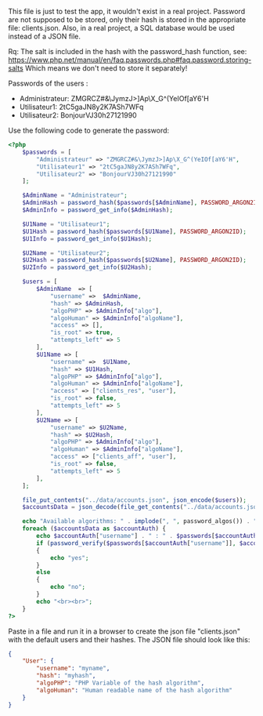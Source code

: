 
This file is just to test the app, it wouldn't exist in a real project.
Password are not supposed to be stored, only their hash is stored in the appropriate file: clients.json.
Also, in a real project, a SQL database would be used instead of a JSON file.

Rq: The salt is included in the hash with the password_hash function, see:
https://www.php.net/manual/en/faq.passwords.php#faq.password.storing-salts
Which means we don't need to store it separately!

Passwords of the users :
- Administrateur: ZMGRCZ#&\JymzJ>]Ap\X_G^(YeIOf[aY6'H
- Utilisateur1: 2tC5gaJN8y2K7ASh7WFq
- Utilisateur2: BonjourVJ30h27121990

Use the following code to generate the password:

```php
<?php
    $passwords = [
        "Administrateur" => "ZMGRCZ#&\JymzJ>]Ap\X_G^(YeIOf[aY6'H",
        "Utilisateur1" => "2tC5gaJN8y2K7ASh7WFq",
        "Utilisateur2" => "BonjourVJ30h27121990"
    ];

    $AdminName = "Administrateur";
    $AdminHash = password_hash($passwords[$AdminName], PASSWORD_ARGON2ID);
    $AdminInfo = password_get_info($AdminHash);

    $U1Name = "Utilisateur1";
    $U1Hash = password_hash($passwords[$U1Name], PASSWORD_ARGON2ID);
    $U1Info = password_get_info($U1Hash);

    $U2Name = "Utilisateur2";
    $U2Hash = password_hash($passwords[$U2Name], PASSWORD_ARGON2ID);
    $U2Info = password_get_info($U2Hash);

    $users = [
        $AdminName  => [
            "username" =>  $AdminName,
            "hash" => $AdminHash,
            "algoPHP" => $AdminInfo["algo"],
            "algoHuman" => $AdminInfo["algoName"],
            "access" => [],
            "is_root" => true,
            "attempts_left" => 5
        ],
        $U1Name => [
            "username" =>  $U1Name,
            "hash" => $U1Hash,
            "algoPHP" => $AdminInfo["algo"],
            "algoHuman" => $AdminInfo["algoName"],
            "access" => ["clients_res", "user"],
            "is_root" => false,
            "attempts_left" => 5
        ],
        $U2Name => [
            "username" => $U2Name,
            "hash" => $U2Hash,
            "algoPHP" => $AdminInfo["algo"],
            "algoHuman" => $AdminInfo["algoName"],
            "access" => ["clients_aff", "user"],
            "is_root" => false,
            "attempts_left" => 5
        ],
    ];

    file_put_contents("../data/accounts.json", json_encode($users));
    $accountsData = json_decode(file_get_contents("../data/accounts.json"), true);

    echo "Available algorithms: " . implode(", ", password_algos()) . "<br><br>";
    foreach ($accountsData as $accountAuth) {
        echo $accountAuth["username"] . " : " . $passwords[$accountAuth["username"]] . " : " . $accountAuth["hash"] . " : " . $accountAuth["algoPHP"] . " : " . $accountAuth["algoHuman"] . "<br>";
        if (password_verify($passwords[$accountAuth["username"]], $accountAuth["hash"]))
        {
            echo "yes";
        }
        else
        {
            echo "no";
        }
        echo "<br><br>";
    }
?>
```

Paste in a file and run it in a browser to create the json file "clients.json" with the default users and their hashes.
The JSON file should look like this:

```json
{
    "User": {
        "username": "myname",
        "hash": "myhash",
        "algoPHP": "PHP Variable of the hash algorithm",
        "algoHuman": "Human readable name of the hash algorithm"
    }
}
```
